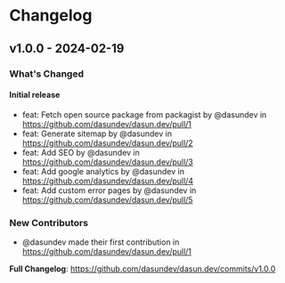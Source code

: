 # Changelog

## v1.0.0 - 2024-02-19

### What's Changed

#### Initial release

* feat: Fetch open source package from packagist by @dasundev in https://github.com/dasundev/dasun.dev/pull/1
* feat: Generate sitemap by @dasundev in https://github.com/dasundev/dasun.dev/pull/2
* feat: Add SEO by @dasundev in https://github.com/dasundev/dasun.dev/pull/3
* feat: Add google analytics by @dasundev in https://github.com/dasundev/dasun.dev/pull/4
* feat: Add custom error pages by @dasundev in https://github.com/dasundev/dasun.dev/pull/5

### New Contributors

* @dasundev made their first contribution in https://github.com/dasundev/dasun.dev/pull/1

**Full Changelog**: https://github.com/dasundev/dasun.dev/commits/v1.0.0
